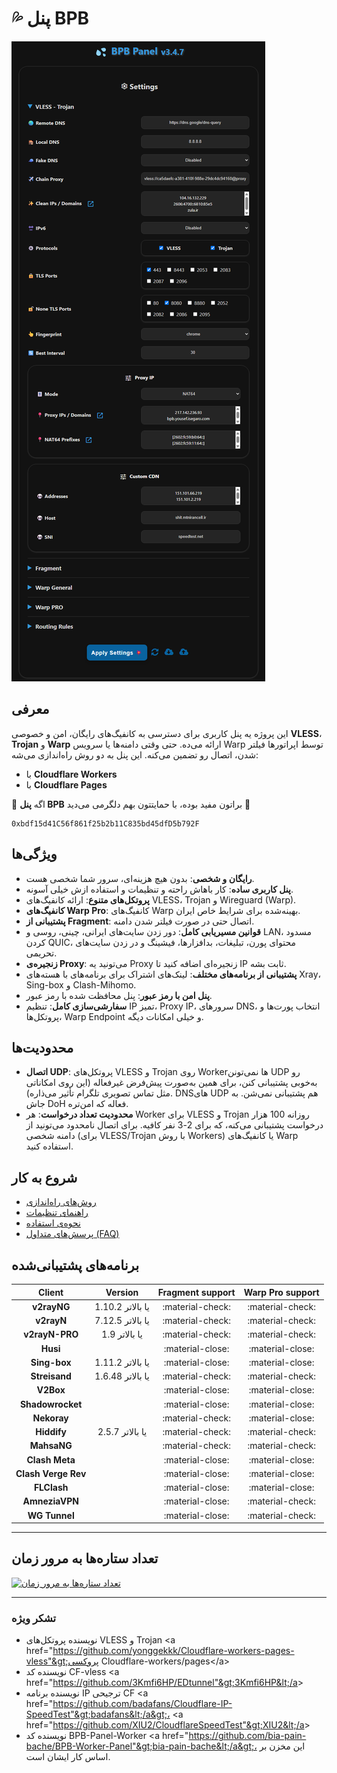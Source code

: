 # 💦 پنل BPB

![پنل BPB](images/panel-overview.jpg)

## معرفی

این پروژه یه پنل کاربری برای دسترسی به کانفیگ‌های رایگان، امن و خصوصی **VLESS**، **Trojan** و **Warp** ارائه می‌ده. حتی وقتی دامنه‌ها یا سرویس Warp توسط اپراتورها فیلتر شدن، اتصال رو تضمین می‌کنه. این پنل به دو روش راه‌اندازی می‌شه:

* با **Cloudflare Workers**
* با **Cloudflare Pages**

🌟 اگه **پنل BPB** براتون مفید بوده، با حمایتتون بهم دلگرمی می‌دید 🌟

```title="USDT (BEP20)"
0xbdf15d41C56f861f25b2b11C835bd45dfD5b792F
```

## ویژگی‌ها

* **رایگان و شخصی**:  بدون هیچ هزینه‌ای، سرور شما شخصی هست.
* **پنل کاربری ساده**: کار باهاش راحته و تنظیمات و استفاده ازش خیلی آسونه.
* **پروتکل‌های متنوع**: ارائه کانفیگ‌های VLESS، Trojan و Wireguard (Warp).
* **کانفیگ‌های Warp Pro**: کانفیگ‌های Warp بهینه‌شده برای شرایط خاص ایران.
* **پشتیبانی از Fragment**: اتصال حتی در صورت فیلتر شدن دامنه.
* **قوانین مسیریابی کامل**: دور زدن سایت‌های ایرانی، چینی، روسی و LAN، مسدود کردن QUIC، محتوای پورن، تبلیغات، بدافزارها، فیشینگ و در زدن سایت‌های تحریمی.
* **زنجیره‌ی Proxy**: می‌تونید یه Proxy زنجیره‌ای اضافه کنید تا IP ثابت بشه.
* **پشتیبانی از برنامه‌های مختلف**: لینک‌های اشتراک برای برنامه‌های با هسته‌های Xray، Sing-box و Clash-Mihomo.
* **پنل امن با رمز عبور**: پنل محافظت شده با رمز عبور.
* **سفارشی‌سازی کامل**: تنظیم IP تمیز، Proxy IP، سرورهای DNS، انتخاب پورت‌ها و پروتکل‌ها، Warp Endpoint و خیلی امکانات دیگه.

## محدودیت‌ها

* **اتصال UDP**: پروتکل‌های VLESS و Trojan روی Workerها نمی‌تونن UDP رو به‌خوبی پشتیبانی کنن، برای همین به‌صورت پیش‌فرض غیرفعاله (این روی امکاناتی مثل تماس تصویری تلگرام تأثیر می‌ذاره). DNSهای UDP هم پشتیبانی نمی‌شن. به جاش DoH فعاله که امن‌تره.
* **محدودیت تعداد درخواست**: هر Worker برای VLESS و Trojan روزانه 100 هزار درخواست پشتیبانی می‌کنه، که برای 2-3 نفر کافیه. برای اتصال نامحدود می‌تونید از دامنه شخصی (برای VLESS/Trojan با روش Workers) یا کانفیگ‌های Warp استفاده کنید.

## شروع به کار

* [روش‌های راه‌اندازی](installation/wizard.md)
* [راهنمای تنظیمات](configuration/index.md)
* [نحوه‌ی استفاده](usage/index.md)
* [پرسش‌های متداول (FAQ)](faq.md)

## برنامه‌های پشتیبانی‌شده

|       Client        |     Version      | Fragment support | Warp Pro support |
| :-----------------: | :--------------: | :--------------: | :--------------: |
|     **v2rayNG**     | 1.10.2 یا بالاتر | :material-check: | :material-check: |
|     **v2rayN**      | 7.12.5 یا بالاتر | :material-check: | :material-check: |
|   **v2rayN-PRO**    |  1.9 یا بالاتر   | :material-check: | :material-check: |
|      **Husi**       |                  | :material-close: | :material-close: |
|    **Sing-box**     | 1.11.2 یا بالاتر | :material-close: | :material-close: |
|    **Streisand**    | 1.6.48 یا بالاتر | :material-check: | :material-check: |
|      **V2Box**      |                  | :material-close: | :material-close: |
|  **Shadowrocket**   |                  | :material-close: | :material-close: |
|     **Nekoray**     |                  | :material-check: | :material-close: |
|     **Hiddify**     | 2.5.7 یا بالاتر  | :material-check: | :material-check: |
|     **MahsaNG**     |                  | :material-check: | :material-check: |
|   **Clash Meta**    |                  | :material-close: | :material-close: |
| **Clash Verge Rev** |                  | :material-close: | :material-close: |
|     **FLClash**     |                  | :material-close: | :material-close: |
|   **AmneziaVPN**    |                  | :material-close: | :material-check: |
|    **WG Tunnel**    |                  | :material-close: | :material-check: |

---

## تعداد ستاره‌ها به مرور زمان

[![تعداد ستاره‌ها به مرور زمان](https://starchart.cc/Starry-Sky-World/BPB-i18n.svg?variant=adaptive)](https://starchart.cc/Starry-Sky-World/BPB-i18n)

---

### تشکر ویژه

- نویسنده پروتکل‌های VLESS و Trojan &lt;a href="https://github.com/yonggekkk/Cloudflare-workers-pages-vless"&gt;پروکسی Cloudflare-workers/pages&lt;/a&gt;
- نویسنده کد CF-vless &lt;a href="https://github.com/3Kmfi6HP/EDtunnel"&gt;3Kmfi6HP&lt;/a&gt;
- نویسنده برنامه IP ترجیحی CF &lt;a href="https://github.com/badafans/Cloudflare-IP-SpeedTest"&gt;badafans&lt;/a&gt;، &lt;a href="https://github.com/XIU2/CloudflareSpeedTest"&gt;XIU2&lt;/a&gt;
- نویسنده کد BPB-Panel-Worker &lt;a href="https://github.com/bia-pain-bache/BPB-Worker-Panel"&gt;bia-pain-bache&lt;/a&gt;، این مخزن بر اساس کار ایشان است.